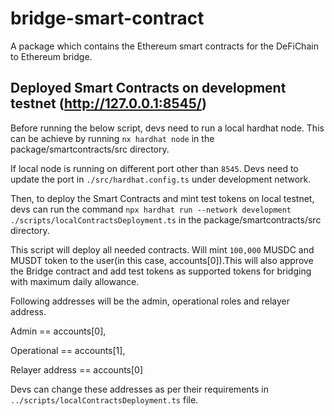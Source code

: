 # bridge-smart-contract

A package which contains the Ethereum smart contracts for the DeFiChain to Ethereum bridge.

## Deployed Smart Contracts on development testnet (http://127.0.0.1:8545/)

Before running the below script, devs need to run a local hardhat node. This can be achieve by running `nx hardhat node` in the package/smartcontracts/src directory.

If local node is running on different port other than `8545`. Devs need to update the port in `./src/hardhat.config.ts` under development network.

Then, to deploy the Smart Contracts and mint test tokens on local testnet, devs can run the command `npx hardhat run --network development ./scripts/localContractsDeployment.ts` in the package/smartcontracts/src directory.

This script will deploy all needed contracts. Will mint `100,000` MUSDC and MUSDT token to the user(in this case, accounts[0]).This will also approve the Bridge contract and add test tokens as supported tokens for bridging with maximum daily allowance.

Following addresses will be the admin, operational roles and relayer address.

Admin == accounts[0],

Operational == accounts[1],

Relayer address == accounts[0]

Devs can change these addresses as per their requirements in `../scripts/localContractsDeployment.ts` file.
